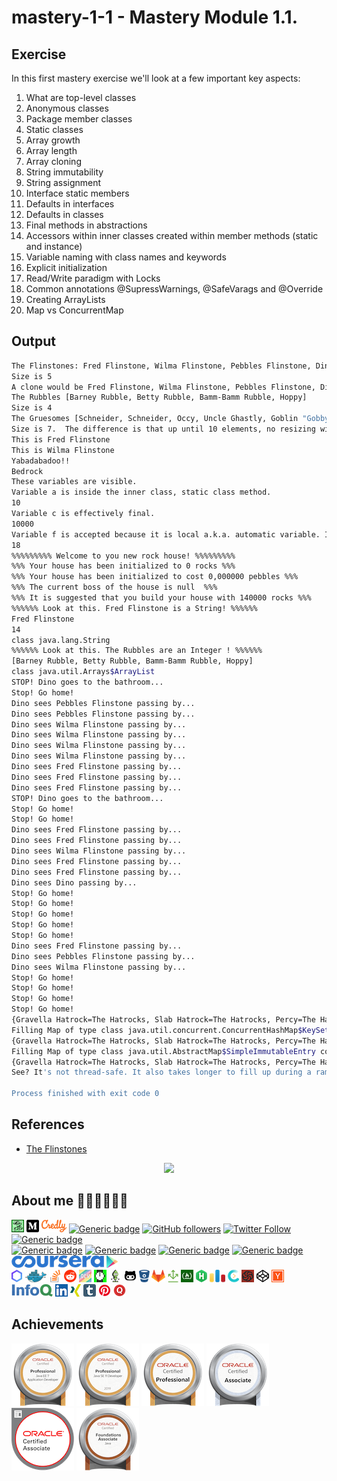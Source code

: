 # mastery-1-1 - Mastery Module 1.1.

## Exercise

In this first mastery exercise we'll look at a few important key aspects:

1.  What are top-level classes
2.  Anonymous classes
3.  Package member classes
4.  Static classes
5.  Array growth
6.  Array length
7.  Array cloning
8.  String immutability
9.  String assignment
10. Interface static members
11. Defaults in interfaces
12. Defaults in classes
13. Final methods in abstractions
14. Accessors within inner classes created within member methods (static and instance)
15. Variable naming with class names and keywords
16. Explicit initialization
17. Read/Write paradigm with Locks
18. Common annotations @SupressWarnings, @SafeVarags and @Override
19. Creating ArrayLists
20. Map vs ConcurrentMap

## Output

```bash
The Flinstones: Fred Flinstone, Wilma Flinstone, Pebbles Flinstone, Dino, Baby Puss
Size is 5
A clone would be Fred Flinstone, Wilma Flinstone, Pebbles Flinstone, Dino, Baby Puss
The Rubbles [Barney Rubble, Betty Rubble, Bamm-Bamm Rubble, Hoppy]
Size is 4
The Gruesomes [Schneider, Schneider, Occy, Uncle Ghastly, Goblin "Gobby" Gruesome, Creepella Gruesome, Weirdly Gruesome ]
Size is 7.  The difference is that up until 10 elements, no resizing will occur 
This is Fred Flinstone
This is Wilma Flinstone
Yabadabadoo!!
Bedrock
These variables are visible.
Variable a is inside the inner class, static class method.
10
Variable c is effectively final.
10000
Variable f is accepted because it is local a.k.a. automatic variable. It also is effectively final
18
%%%%%%%%% Welcome to you new rock house! %%%%%%%%%
%%% Your house has been initialized to 0 rocks %%%
%%% Your house has been initialized to cost 0,000000 pebbles %%%
%%% The current boss of the house is null  %%%
%%% It is suggested that you build your house with 140000 rocks %%%
%%%%%% Look at this. Fred Flinstone is a String! %%%%%%
Fred Flinstone
14
class java.lang.String
%%%%%% Look at this. The Rubbles are an Integer ! %%%%%%
[Barney Rubble, Betty Rubble, Bamm-Bamm Rubble, Hoppy]
class java.util.Arrays$ArrayList
STOP! Dino goes to the bathroom...
Stop! Go home!
Dino sees Pebbles Flinstone passing by...
Dino sees Pebbles Flinstone passing by...
Dino sees Wilma Flinstone passing by...
Dino sees Wilma Flinstone passing by...
Dino sees Wilma Flinstone passing by...
Dino sees Wilma Flinstone passing by...
Dino sees Fred Flinstone passing by...
Dino sees Fred Flinstone passing by...
Dino sees Fred Flinstone passing by...
STOP! Dino goes to the bathroom...
Stop! Go home!
Stop! Go home!
Dino sees Fred Flinstone passing by...
Dino sees Fred Flinstone passing by...
Dino sees Wilma Flinstone passing by...
Dino sees Fred Flinstone passing by...
Dino sees Fred Flinstone passing by...
Dino sees Dino passing by...
Stop! Go home!
Stop! Go home!
Stop! Go home!
Stop! Go home!
Stop! Go home!
Dino sees Fred Flinstone passing by...
Dino sees Pebbles Flinstone passing by...
Dino sees Wilma Flinstone passing by...
Stop! Go home!
Stop! Go home!
Stop! Go home!
Stop! Go home!
{Gravella Hatrock=The Hatrocks, Slab Hatrock=The Hatrocks, Percy=The Hatrocks, Jethro Hatrock=The Hatrocks, Granny Hatrock=The Hatrocks, Benji Hatrock=The Hatrocks, Zack Hatrock=The Hatrocks}
Filling Map of type class java.util.concurrent.ConcurrentHashMap$KeySetView completed in 2 seconds
{Gravella Hatrock=The Hatrocks, Slab Hatrock=The Hatrocks, Percy=The Hatrocks, Jethro Hatrock=The Hatrocks, Granny Hatrock=The Hatrocks, Benji Hatrock=The Hatrocks, Zack Hatrock=The Hatrocks}
Filling Map of type class java.util.AbstractMap$SimpleImmutableEntry completed in 13 seconds
{Gravella Hatrock=The Hatrocks, Slab Hatrock=The Hatrocks, Percy=The Hatrocks, Granny Hatrock=The Hatrocks, Benji Hatrock=The Hatrocks, Zack Hatrock=The Hatrocks}
See? It's not thread-safe. It also takes longer to fill up during a ramp up.

Process finished with exit code 0
```

## References

-   [The Flinstones](https://en.wikipedia.org/wiki/The_Flintstones)

<div align="center">
      <a href="https://www.youtube.com/watch?v=cBco_DApZVY">
     <img 
          src="https://img.youtube.com/vi/cBco_DApZVY/0.jpg" 
          style="width:10%;">
      </a>
</div>

## About me 👨🏽‍💻🚀🏳️‍🌈

[![alt text](https://raw.githubusercontent.com/jesperancinha/project-signer/master/project-signer-templates/icons-20/JEOrgLogo-20.png "João Esperancinha Homepage")](http://joaofilipesabinoesperancinha.nl)
[![alt text](https://raw.githubusercontent.com/jesperancinha/project-signer/master/project-signer-templates/icons-20/medium-20.png "Medium")](https://medium.com/@jofisaes)
[![alt text](https://raw.githubusercontent.com/jesperancinha/project-signer/master/project-signer-templates/icons-20/credly-20.png "Credly")](https://www.credly.com/users/joao-esperancinha)
[![Generic badge](https://img.shields.io/static/v1.svg?label=Homepage&message=joaofilipesabinoesperancinha.nl&color=6495ED "João Esperancinha Homepage")](https://joaofilipesabinoesperancinha.nl/)
[![GitHub followers](https://img.shields.io/github/followers/jesperancinha.svg?label=jesperancinha&style=social "GitHub")](https://github.com/jesperancinha)
[![Twitter Follow](https://img.shields.io/twitter/follow/joaofse?label=João%20Esperancinha&style=social "Twitter")](https://twitter.com/joaofse)
[![Generic badge](https://img.shields.io/static/v1.svg?label=GitHub&message=JEsperancinhaOrg&color=yellow "jesperancinha.org dependencies")](https://github.com/JEsperancinhaOrg)   
[![Generic badge](https://img.shields.io/static/v1.svg?label=Articles&message=Across%20The%20Web&color=purple)](https://github.com/jesperancinha/project-signer/blob/master/project-signer-templates/Articles.md)
[![Generic badge](https://img.shields.io/static/v1.svg?label=Webapp&message=Image%20Train%20Filters&color=6495ED)](http://itf.joaofilipesabinoesperancinha.nl/)
[![Generic badge](https://img.shields.io/static/v1.svg?label=All%20Badges&message=Badges&color=red "All badges")](https://joaofilipesabinoesperancinha.nl/badges)
[![Generic badge](https://img.shields.io/static/v1.svg?label=Status&message=Project%20Status&color=red "Project statuses")](https://github.com/jesperancinha/project-signer/blob/master/project-signer-templates/Status.md)
[![alt text](https://raw.githubusercontent.com/jesperancinha/project-signer/master/project-signer-templates/icons-20/coursera-20.png "Coursera")](https://www.coursera.org/user/da3ff90299fa9297e283ee8e65364ffb)
[![alt text](https://raw.githubusercontent.com/jesperancinha/project-signer/master/project-signer-templates/icons-20/google-apps-20.png "Google Apps")](https://play.google.com/store/apps/developer?id=Joao+Filipe+Sabino+Esperancinha)   
[![alt text](https://raw.githubusercontent.com/jesperancinha/project-signer/master/project-signer-templates/icons-20/sonatype-20.png "Sonatype Search Repos")](https://search.maven.org/search?q=org.jesperancinha)
[![alt text](https://raw.githubusercontent.com/jesperancinha/project-signer/master/project-signer-templates/icons-20/docker-20.png "Docker Images")](https://hub.docker.com/u/jesperancinha)
[![alt text](https://raw.githubusercontent.com/jesperancinha/project-signer/master/project-signer-templates/icons-20/stack-overflow-20.png)](https://stackoverflow.com/users/3702839/joao-esperancinha)
[![alt text](https://raw.githubusercontent.com/jesperancinha/project-signer/master/project-signer-templates/icons-20/reddit-20.png "Reddit")](https://www.reddit.com/user/jesperancinha/)
[![alt text](https://raw.githubusercontent.com/jesperancinha/project-signer/master/project-signer-templates/icons-20/devto-20.png "Dev To")](https://dev.to/jofisaes)
[![alt text](https://raw.githubusercontent.com/jesperancinha/project-signer/master/project-signer-templates/icons-20/hackernoon-20.jpeg "Hackernoon")](https://hackernoon.com/@jesperancinha)
[![alt text](https://raw.githubusercontent.com/jesperancinha/project-signer/master/project-signer-templates/icons-20/codeproject-20.png "Code Project")](https://www.codeproject.com/Members/jesperancinha)
[![alt text](https://raw.githubusercontent.com/jesperancinha/project-signer/master/project-signer-templates/icons-20/github-20.png "GitHub")](https://github.com/jesperancinha)
[![alt text](https://raw.githubusercontent.com/jesperancinha/project-signer/master/project-signer-templates/icons-20/bitbucket-20.png "BitBucket")](https://bitbucket.org/jesperancinha)
[![alt text](https://raw.githubusercontent.com/jesperancinha/project-signer/master/project-signer-templates/icons-20/gitlab-20.png "GitLab")](https://gitlab.com/jesperancinha)
[![alt text](https://raw.githubusercontent.com/jesperancinha/project-signer/master/project-signer-templates/icons-20/bintray-20.png "BinTray")](https://bintray.com/jesperancinha)
[![alt text](https://raw.githubusercontent.com/jesperancinha/project-signer/master/project-signer-templates/icons-20/free-code-camp-20.jpg "FreeCodeCamp")](https://www.freecodecamp.org/jofisaes)
[![alt text](https://raw.githubusercontent.com/jesperancinha/project-signer/master/project-signer-templates/icons-20/hackerrank-20.png "HackerRank")](https://www.hackerrank.com/jofisaes)
[![alt text](https://raw.githubusercontent.com/jesperancinha/project-signer/master/project-signer-templates/icons-20/codeforces-20.png "Code Forces")](https://codeforces.com/profile/jesperancinha)
[![alt text](https://raw.githubusercontent.com/jesperancinha/project-signer/master/project-signer-templates/icons-20/codebyte-20.png "Codebyte")](https://coderbyte.com/profile/jesperancinha)
[![alt text](https://raw.githubusercontent.com/jesperancinha/project-signer/master/project-signer-templates/icons-20/codewars-20.png "CodeWars")](https://www.codewars.com/users/jesperancinha)
[![alt text](https://raw.githubusercontent.com/jesperancinha/project-signer/master/project-signer-templates/icons-20/codepen-20.png "Code Pen")](https://codepen.io/jesperancinha)
[![alt text](https://raw.githubusercontent.com/jesperancinha/project-signer/master/project-signer-templates/icons-20/hacker-news-20.png "Hacker News")](https://news.ycombinator.com/user?id=jesperancinha)
[![alt text](https://raw.githubusercontent.com/jesperancinha/project-signer/master/project-signer-templates/icons-20/infoq-20.png "InfoQ")](https://www.infoq.com/profile/Joao-Esperancinha.2/)
[![alt text](https://raw.githubusercontent.com/jesperancinha/project-signer/master/project-signer-templates/icons-20/linkedin-20.png "LinkedIn")](https://www.linkedin.com/in/joaoesperancinha/)
[![alt text](https://raw.githubusercontent.com/jesperancinha/project-signer/master/project-signer-templates/icons-20/xing-20.png "Xing")](https://www.xing.com/profile/Joao_Esperancinha/cv)
[![alt text](https://raw.githubusercontent.com/jesperancinha/project-signer/master/project-signer-templates/icons-20/tumblr-20.png "Tumblr")](https://jofisaes.tumblr.com/)
[![alt text](https://raw.githubusercontent.com/jesperancinha/project-signer/master/project-signer-templates/icons-20/pinterest-20.png "Pinterest")](https://nl.pinterest.com/jesperancinha/)
[![alt text](https://raw.githubusercontent.com/jesperancinha/project-signer/master/project-signer-templates/icons-20/quora-20.png "Quora")](https://nl.quora.com/profile/Jo%C3%A3o-Esperancinha)

## Achievements

[![Oracle Certified Professional, JEE 7 Developer](https://raw.githubusercontent.com/jesperancinha/project-signer/master/project-signer-templates/badges/oracle-certified-professional-java-ee-7-application-developer-100.png "Oracle Certified Professional, JEE7 Developer")](https://www.credly.com/badges/27a14e06-f591-4105-91ca-8c3215ef39a2)
[![Oracle Certified Professional, Java SE 11 Programmer](https://raw.githubusercontent.com/jesperancinha/project-signer/master/project-signer-templates/badges/oracle-certified-professional-java-se-11-developer-100.png "Oracle Certified Professional, Java SE 11 Programmer")](https://www.credly.com/badges/87609d8e-27c5-45c9-9e42-60a5e9283280)
[![Oracle Certified Professional, Java SE 8 Programmer](https://raw.githubusercontent.com/jesperancinha/project-signer/master/project-signer-templates/badges/oracle-certified-professional-java-se-8-programmer-100.png "Oracle Certified Professional, Java SE 8 Programmer")](https://www.credly.com/badges/92e036f5-4e11-4cff-9935-3e62266d2074)
[![Oracle Certified Associate, Java SE 8 Programmer](https://raw.githubusercontent.com/jesperancinha/project-signer/master/project-signer-templates/badges/oracle-certified-associate-java-se-8-programmer-100.png "Oracle Certified Associate, Java SE 8 Programmer")](https://www.credly.com/badges/a206436d-6fd8-4ca1-8feb-38a838446ee7)
[![Oracle Certified Associate, Java SE 7 Programmer](https://raw.githubusercontent.com/jesperancinha/project-signer/master/project-signer-templates/badges/oracle-certified-associate-java-se-7-programmer-100.png "Oracle Certified Associate, Java SE 7 Programmer")](https://www.credly.com/badges/f4c6cc1e-cb52-432b-904d-36d266112225)
[![Oracle Certified Junior Associate](https://raw.githubusercontent.com/jesperancinha/project-signer/master/project-signer-templates/badges/oracle-certified-foundations-associate-java-100.png "Oracle Certified Foundations Associate")](https://www.credly.com/badges/6db92c1e-7bca-4856-9543-0d5ed0182794)
